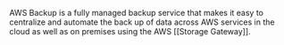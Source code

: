 AWS Backup is a fully managed backup service that makes it easy to centralize and automate the back up of data across AWS services in the cloud as well as on premises using the AWS [[Storage Gateway]].